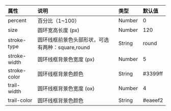 |     属性     |                     说明                     |  类型  | 默认值  |
|:------------ |:-------------------------------------------- |:------ |:------- |
| percent      | 百分比（1~100）                              | Number | 0       |
| size         | 圆环宽高长度 (px)                            | Number | 120     |
| stroke-type  | 圆环线框前景色头部形状，可选有两种：square,round | String | round   |
| stroke-width | 圆环线框背景色宽度 (px)                               | Number | 5       |
| stroke-color | 圆环线框背景色颜色                               | String | #3399ff |
| trail-width  | 圆环线框背景色宽度 (ox)                             | Number | 4       |
| trail-color  | 圆环线框背景色颜色                               | String | #eaeef2        |
